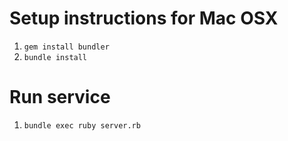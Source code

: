 
# Setup instructions for Mac OSX

1. `gem install bundler`
2. `bundle install`

# Run service

1. `bundle exec ruby server.rb`

